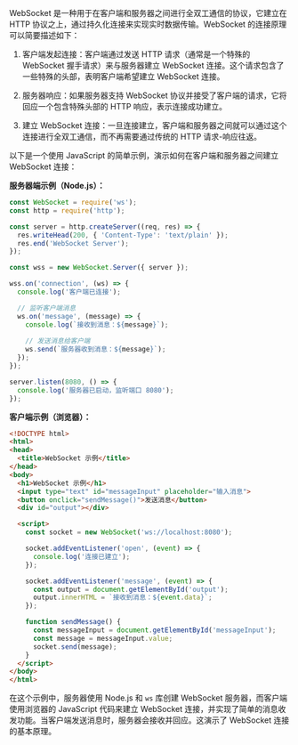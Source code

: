 WebSocket 是一种用于在客户端和服务器之间进行全双工通信的协议，它建立在 HTTP 协议之上，通过持久化连接来实现实时数据传输。WebSocket 的连接原理可以简要描述如下：

1. 客户端发起连接：客户端通过发送 HTTP 请求（通常是一个特殊的 WebSocket 握手请求）来与服务器建立 WebSocket 连接。这个请求包含了一些特殊的头部，表明客户端希望建立 WebSocket 连接。

2. 服务器响应：如果服务器支持 WebSocket 协议并接受了客户端的请求，它将回应一个包含特殊头部的 HTTP 响应，表示连接成功建立。

3. 建立 WebSocket 连接：一旦连接建立，客户端和服务器之间就可以通过这个连接进行全双工通信，而不再需要通过传统的 HTTP 请求-响应往返。

以下是一个使用 JavaScript 的简单示例，演示如何在客户端和服务器之间建立 WebSocket 连接：

**服务器端示例（Node.js）：**

```javascript
const WebSocket = require('ws');
const http = require('http');

const server = http.createServer((req, res) => {
  res.writeHead(200, { 'Content-Type': 'text/plain' });
  res.end('WebSocket Server');
});

const wss = new WebSocket.Server({ server });

wss.on('connection', (ws) => {
  console.log('客户端已连接');

  // 监听客户端消息
  ws.on('message', (message) => {
    console.log(`接收到消息：${message}`);
    
    // 发送消息给客户端
    ws.send(`服务器收到消息：${message}`);
  });
});

server.listen(8080, () => {
  console.log('服务器已启动，监听端口 8080');
});
```

**客户端示例（浏览器）：**

```html
<!DOCTYPE html>
<html>
<head>
  <title>WebSocket 示例</title>
</head>
<body>
  <h1>WebSocket 示例</h1>
  <input type="text" id="messageInput" placeholder="输入消息">
  <button onclick="sendMessage()">发送消息</button>
  <div id="output"></div>

  <script>
    const socket = new WebSocket('ws://localhost:8080');

    socket.addEventListener('open', (event) => {
      console.log('连接已建立');
    });

    socket.addEventListener('message', (event) => {
      const output = document.getElementById('output');
      output.innerHTML = `接收到消息：${event.data}`;
    });

    function sendMessage() {
      const messageInput = document.getElementById('messageInput');
      const message = messageInput.value;
      socket.send(message);
    }
  </script>
</body>
</html>
```

在这个示例中，服务器使用 Node.js 和 `ws` 库创建 WebSocket 服务器，而客户端使用浏览器的 JavaScript 代码来建立 WebSocket 连接，并实现了简单的消息收发功能。当客户端发送消息时，服务器会接收并回应。这演示了 WebSocket 连接的基本原理。

